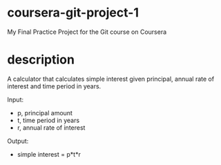 # coursera-git-project-1
 My Final Practice Project for the Git course on Coursera

# description
A calculator that calculates simple interest given principal, annual rate of interest and time period in years.

Input:
   - p, principal amount
   - t, time period in years
   - r, annual rate of interest

Output:
   - simple interest = p\*t\*r
